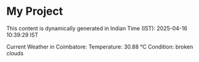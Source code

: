 # My Project

This content is dynamically generated in Indian Time (IST): 2025-04-16 10:39:29 IST


Current Weather in Coimbatore:
Temperature: 30.88 °C
Condition: broken clouds
